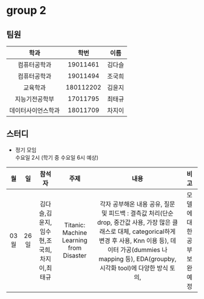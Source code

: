 ```

```

# group 2


## 팀원

|학과|학번|이름|
|:--:|:--:|:--:|
| 컴퓨터공학과 | 19011461 | 김다슬 |
| 컴퓨터공학과 | 19011494 | 조국희 |
| 교육학과 | 180112202 |  김윤지 |
| 지능기전공학부 | 17011795 | 최태규 |
| 데이터사이언스학과 | 18011709 | 차지이 |

## 스터디

- 정기 모임  
수요일 2시  (학기 중 수요일 6시 예상)

|월|일|참석자|주제|내용|비고|
|:--:|:--:|:--:|:--:|:--:|:--:|
| 03월 | 26일 | 김다슬,김윤지,임수현,조국희,차지이,최태규 | Titanic: Machine Learning from Disaster| 각자 공부해온 내용 공유, 질문 및 피드백 : 결측값 처리(단순 drop, 중간값 사용, 가장 많은 클래스로 대체, categorical하게 변경 후 사용, Knn 이용 등), 데이터 가공(dummies 나 mapping 등), EDA(groupby, 시각화 tool)에 다양한 방식 토의, | 모델에 대한 공부 보완 예정 |
